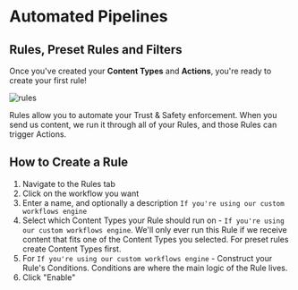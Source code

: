 # Automated Pipelines

## Rules, Preset Rules and Filters

Once you've created your **Content Types** and **Actions**, you're ready to create your first rule!

![rules](https://uploads-ssl.webflow.com/640ca38ad086fde245b76c9d/6452b54d94e49b53d1f3031c_Screenshot%202023-05-03%20at%203.25.52%20PM.png)

Rules allow you to automate your Trust & Safety enforcement. When you send us content, we run it through all of your Rules, and those Rules can trigger Actions.

## How to Create a Rule

1. Navigate to the Rules tab
2. Click on the workflow you want
3. Enter a name, and optionally a description `If you're using our custom workflows engine`
4. Select which Content Types your Rule should run on - `If you're using our custom workflows engine`. We'll only ever run this Rule if we receive content that fits one of the Content Types you selected. For preset rules create Content Types first.
5. For `If you're using our custom workflows engine` - Construct your Rule's Conditions. Conditions are where the main logic of the Rule lives.
6. Click "Enable"

